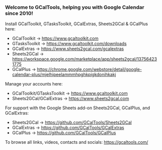 ### Welcome to GCalTools, helping you with Google Calendar since 2010!

<!--
-->
Install GCalToolkit, GTasksToolkit, GCalExtras, Sheets2GCal & GCalPlus here:

- GCalToolkit -> https://www.gcaltoolkit.com
- GTasksToolkit -> https://www.gcaltoolkit.com/downloads
- GCalExtras -> https://www.sheets2gcal.com/gcalextras
- Sheets2GCal -> https://workspace.google.com/marketplace/app/sheets2gcal/137564231775
- GCalPlus -> https://chrome.google.com/webstore/detail/google-calendar-plus/mjelhipeelammmhpghkpigkdonihkakj

Manage your accounts here:

- GCalToolkit/GTasksToolkit -> https://www.gcaltoolkit.com
- Sheets2GCal/GCalExtras -> https://www.sheets2gcal.com

For support with the Google Sheets add-on Sheets2GCal, GCalPlus, and GCalExtras:

- Sheets2GCal -> https://github.com/GCalTools/Sheets2GCal
- GCalExtras -> https://github.com/GCalTools/GCalExtras
- GCalPlus -> https://github.com/GCalTools/GCalPlus

To browse all links, videos, contacts and socials: https://gcaltools.com/
